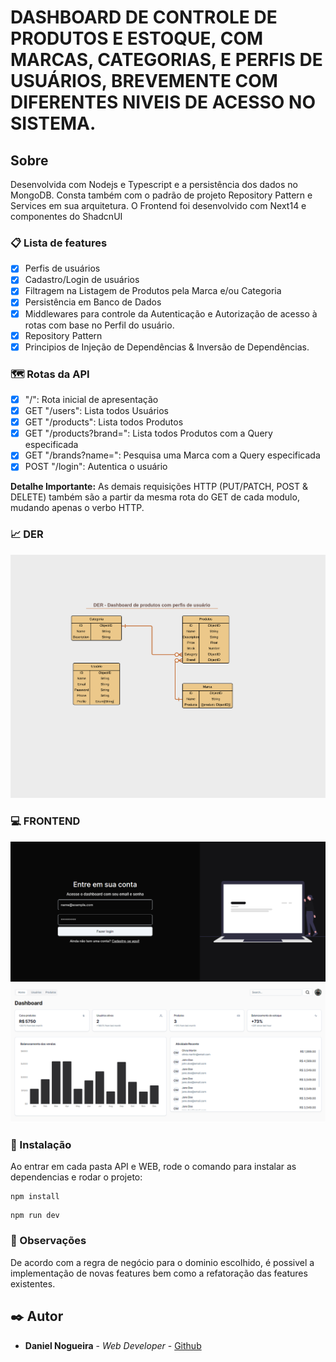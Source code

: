 # DASHBOARD DE CONTROLE DE PRODUTOS E ESTOQUE, COM MARCAS, CATEGORIAS, E PERFIS DE USUÁRIOS, BREVEMENTE COM DIFERENTES NIVEIS DE ACESSO NO SISTEMA.

## Sobre

Desenvolvida com Nodejs e Typescript e a persistência dos dados no MongoDB. Consta também com o padrão de projeto Repository Pattern e Services em sua arquitetura.
O Frontend foi desenvolvido com Next14 e componentes do ShadcnUI

### 📋 Lista de features

- [x] Perfis de usuários
- [x] Cadastro/Login de usuários
- [x] Filtragem na Listagem de Produtos pela Marca e/ou Categoria
- [x] Persistência em Banco de Dados
- [x] Middlewares para controle da Autenticação e Autorização de acesso à rotas com base no Perfil do usuário.
- [x] Repository Pattern
- [x] Principios de Injeção de Dependências & Inversão de Dependências.

### 🗺️​ Rotas da API

- [x] "/": Rota inicial de apresentação
- [x] GET "/users": Lista todos Usuários
- [x] GET "/products": Lista todos Produtos
- [x] GET "/products?brand=<brandID>": Lista todos Produtos com a Query especificada
- [x] GET "/brands?name=<Name>": Pesquisa uma Marca com a Query especificada
- [x] POST "/login": Autentica o usuário

**Detalhe Importante:** As demais requisições HTTP (PUT/PATCH, POST & DELETE) também são a partir da mesma rota do GET de cada modulo, mudando apenas o verbo HTTP.

### 📈 DER

![DER](./dashboard-api/uploads/Dashboard.png)

### 💻 FRONTEND

![DER](./dashboard-api/uploads/Dashboard_frontend.png)
![DER](./dashboard-api/uploads/Dashboard_home.png)

### 🔧 Instalação

Ao entrar em cada pasta API e WEB, rode o comando para instalar as dependencias e rodar o projeto:

```
npm install
```

```
npm run dev
```

### 💭​ Observações

De acordo com a regra de negócio para o dominio escolhido, é possivel a implementação de novas features bem como a refatoração das features existentes.

## ✒️ Autor

- **Daniel Nogueira** - _Web Developer_ - [Github](https://github.com/NogueiraDan)
